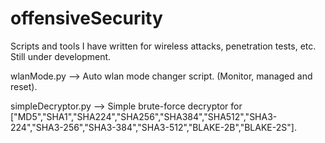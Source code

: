 # offensiveSecurity
Scripts and tools I have written for wireless attacks, penetration tests, etc.
Still under development.

wlanMode.py --> Auto wlan mode changer script. (Monitor, managed and reset).

simpleDecryptor.py --> Simple brute-force decryptor for ["MD5","SHA1","SHA224","SHA256","SHA384","SHA512","SHA3-224","SHA3-256","SHA3-384","SHA3-512","BLAKE-2B","BLAKE-2S"].
